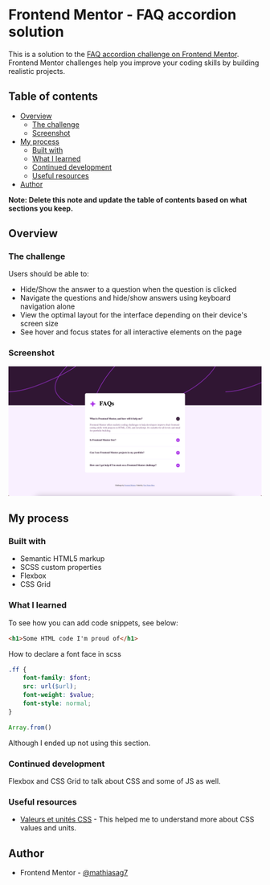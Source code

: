 # Frontend Mentor - FAQ accordion solution

This is a solution to the [FAQ accordion challenge on Frontend Mentor](https://www.frontendmentor.io/challenges/faq-accordion-wyfFdeBwBz). Frontend Mentor challenges help you improve your coding skills by building realistic projects.

## Table of contents

- [Overview](#overview)
  - [The challenge](#the-challenge)
  - [Screenshot](#screenshot)
  <!-- - [Links](#links) -->
- [My process](#my-process)
  - [Built with](#built-with)
  - [What I learned](#what-i-learned)
  - [Continued development](#continued-development)
  - [Useful resources](#useful-resources)
- [Author](#author)
<!-- - [Acknowledgments](#acknowledgments) -->

**Note: Delete this note and update the table of contents based on what sections you keep.**

## Overview

### The challenge

Users should be able to:

- Hide/Show the answer to a question when the question is clicked
- Navigate the questions and hide/show answers using keyboard navigation alone
- View the optimal layout for the interface depending on their device's screen size
- See hover and focus states for all interactive elements on the page

### Screenshot

![Preview](./preview.jpg)

<!-- ### Links

- Solution URL: [Add solution URL here](https://your-solution-url.com)
- Live Site URL: [Add live site URL here](https://your-live-site-url.com) -->

## My process

### Built with

- Semantic HTML5 markup
- SCSS custom properties
- Flexbox
- CSS Grid

### What I learned

To see how you can add code snippets, see below:

```html
<h1>Some HTML code I'm proud of</h1>
```

How to declare a font face in scss

```scss
.ff {
    font-family: $font;
    src: url($url);
    font-weight: $value;
    font-style: normal;
}
```

```js
Array.from()
```

Although I ended up not using this section.

### Continued development

Flexbox and CSS Grid to talk about CSS and some of JS as well.

### Useful resources

- [Valeurs et unités CSS](https://developer.mozilla.org/fr/docs/Learn_web_development/Core/Styling_basics/Values_and_units) - This helped me to understand more about CSS values and units.

## Author

<!-- - Website - [Add your name here](https://www.your-site.com) -->
- Frontend Mentor - [@mathiasag7](https://www.frontendmentor.io/profile/mathiasag7)
<!-- - Twitter - [@MathiasAG3](https://www.twitter.com/MathiasAG3) -->